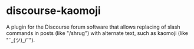 # discourse-kaomoji
A plugin for the Discourse forum software that allows replacing of slash commands in posts (like "/shrug") with alternate text, such as kaomoji (like "¯\_(ツ)_/¯").
